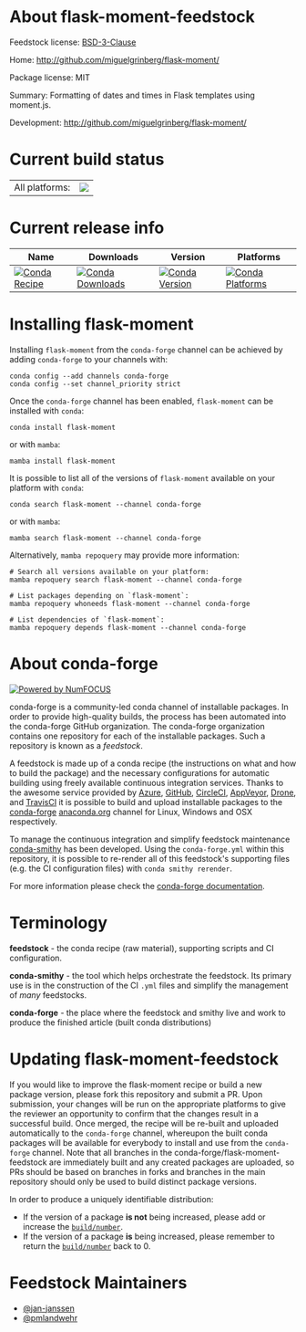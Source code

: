 About flask-moment-feedstock
============================

Feedstock license: [BSD-3-Clause](https://github.com/conda-forge/flask-moment-feedstock/blob/main/LICENSE.txt)

Home: http://github.com/miguelgrinberg/flask-moment/

Package license: MIT

Summary: Formatting of dates and times in Flask templates using moment.js.

Development: http://github.com/miguelgrinberg/flask-moment/

Current build status
====================


<table><tr><td>All platforms:</td>
    <td>
      <a href="https://dev.azure.com/conda-forge/feedstock-builds/_build/latest?definitionId=5901&branchName=main">
        <img src="https://dev.azure.com/conda-forge/feedstock-builds/_apis/build/status/flask-moment-feedstock?branchName=main">
      </a>
    </td>
  </tr>
</table>

Current release info
====================

| Name | Downloads | Version | Platforms |
| --- | --- | --- | --- |
| [![Conda Recipe](https://img.shields.io/badge/recipe-flask--moment-green.svg)](https://anaconda.org/conda-forge/flask-moment) | [![Conda Downloads](https://img.shields.io/conda/dn/conda-forge/flask-moment.svg)](https://anaconda.org/conda-forge/flask-moment) | [![Conda Version](https://img.shields.io/conda/vn/conda-forge/flask-moment.svg)](https://anaconda.org/conda-forge/flask-moment) | [![Conda Platforms](https://img.shields.io/conda/pn/conda-forge/flask-moment.svg)](https://anaconda.org/conda-forge/flask-moment) |

Installing flask-moment
=======================

Installing `flask-moment` from the `conda-forge` channel can be achieved by adding `conda-forge` to your channels with:

```
conda config --add channels conda-forge
conda config --set channel_priority strict
```

Once the `conda-forge` channel has been enabled, `flask-moment` can be installed with `conda`:

```
conda install flask-moment
```

or with `mamba`:

```
mamba install flask-moment
```

It is possible to list all of the versions of `flask-moment` available on your platform with `conda`:

```
conda search flask-moment --channel conda-forge
```

or with `mamba`:

```
mamba search flask-moment --channel conda-forge
```

Alternatively, `mamba repoquery` may provide more information:

```
# Search all versions available on your platform:
mamba repoquery search flask-moment --channel conda-forge

# List packages depending on `flask-moment`:
mamba repoquery whoneeds flask-moment --channel conda-forge

# List dependencies of `flask-moment`:
mamba repoquery depends flask-moment --channel conda-forge
```


About conda-forge
=================

[![Powered by
NumFOCUS](https://img.shields.io/badge/powered%20by-NumFOCUS-orange.svg?style=flat&colorA=E1523D&colorB=007D8A)](https://numfocus.org)

conda-forge is a community-led conda channel of installable packages.
In order to provide high-quality builds, the process has been automated into the
conda-forge GitHub organization. The conda-forge organization contains one repository
for each of the installable packages. Such a repository is known as a *feedstock*.

A feedstock is made up of a conda recipe (the instructions on what and how to build
the package) and the necessary configurations for automatic building using freely
available continuous integration services. Thanks to the awesome service provided by
[Azure](https://azure.microsoft.com/en-us/services/devops/), [GitHub](https://github.com/),
[CircleCI](https://circleci.com/), [AppVeyor](https://www.appveyor.com/),
[Drone](https://cloud.drone.io/welcome), and [TravisCI](https://travis-ci.com/)
it is possible to build and upload installable packages to the
[conda-forge](https://anaconda.org/conda-forge) [anaconda.org](https://anaconda.org/)
channel for Linux, Windows and OSX respectively.

To manage the continuous integration and simplify feedstock maintenance
[conda-smithy](https://github.com/conda-forge/conda-smithy) has been developed.
Using the ``conda-forge.yml`` within this repository, it is possible to re-render all of
this feedstock's supporting files (e.g. the CI configuration files) with ``conda smithy rerender``.

For more information please check the [conda-forge documentation](https://conda-forge.org/docs/).

Terminology
===========

**feedstock** - the conda recipe (raw material), supporting scripts and CI configuration.

**conda-smithy** - the tool which helps orchestrate the feedstock.
                   Its primary use is in the construction of the CI ``.yml`` files
                   and simplify the management of *many* feedstocks.

**conda-forge** - the place where the feedstock and smithy live and work to
                  produce the finished article (built conda distributions)


Updating flask-moment-feedstock
===============================

If you would like to improve the flask-moment recipe or build a new
package version, please fork this repository and submit a PR. Upon submission,
your changes will be run on the appropriate platforms to give the reviewer an
opportunity to confirm that the changes result in a successful build. Once
merged, the recipe will be re-built and uploaded automatically to the
`conda-forge` channel, whereupon the built conda packages will be available for
everybody to install and use from the `conda-forge` channel.
Note that all branches in the conda-forge/flask-moment-feedstock are
immediately built and any created packages are uploaded, so PRs should be based
on branches in forks and branches in the main repository should only be used to
build distinct package versions.

In order to produce a uniquely identifiable distribution:
 * If the version of a package **is not** being increased, please add or increase
   the [``build/number``](https://docs.conda.io/projects/conda-build/en/latest/resources/define-metadata.html#build-number-and-string).
 * If the version of a package **is** being increased, please remember to return
   the [``build/number``](https://docs.conda.io/projects/conda-build/en/latest/resources/define-metadata.html#build-number-and-string)
   back to 0.

Feedstock Maintainers
=====================

* [@jan-janssen](https://github.com/jan-janssen/)
* [@pmlandwehr](https://github.com/pmlandwehr/)

